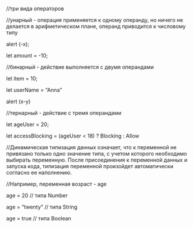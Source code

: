 //три вида операторов

//унарный - операция применяется к одному операнду, но ничего не делается в арифметическом плане, операнд приводится к числовому типу

alert  (-x);

let amount = -10;

//бинарный - действие выполняется с двумя операндами

let item = 10;

let userName = “Anna” 

alert (x-y)

//тернарный - действие с тремя операндами

let ageUser = 20;

let accessВlocking = (ageUser < 18) ? Blocking : Allow


//Динамическая типизация данных означает, что к переменной не привязано только одно значение типа, с учетом которого необходимо выбирать переменную. После присоединения к переменной данных и запуска кода, типизация переменной произойдет автоматически согласно ее наполнению.

//Например, переменная возраст - age

age = 20 // типа Number

age = “twenty” // типа String

age = true // типа Boolean
